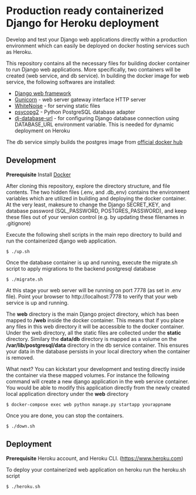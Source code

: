 # Production ready containerized Django for Heroku deployment

Develop and test your Django web applications directly within a production environment which can easily be deployed on docker hosting services such as Heroku.

This repository contains all the necessary files for building docker container to run Django web applications. More specifically, two containers will be created (web service, and db service). In building the docker image for web service, the following softwares are installed:

* [Django web framework](https://www.djangoproject.com)
* [Gunicorn](https://gunicorn.org) - web server gateway interface HTTP server
* [WhiteNoise](https://github.com/evansd/whitenoise) - for serving static files
* [psycopg2](https://pypi.org/project/psycopg2/) - Python PostgreSQL database adapter
* [dj-database-url](https://pypi.org/project/dj-database-url/) - for configuring Django database connection using DATABASE_URL environment variable. This is needed for dynamic deployment on Heroku

The db service simply builds the postgres image from [official docker hub](https://hub.docker.com/_/postgres)

## Development

**Prerequisite** Install [Docker](https://www.docker.com)

After cloning this repository, explore the directory structure, and file contents. The two hidden files (.env, and .db_env) contains the environment variables which are  utilized in building and deploying the docker container. At the very least, makesure to change the Django SECRET_KEY, and database password (SQL_PASSWORD, POSTGRES_PASSWORD), and keep these files out of your version control (e.g. by updating these filenames in .gitignore) 

Execute the following shell scripts in the main repo directory to build and run the containerized django web application.

```console
$ ./up.sh
```
Once the database container is up and running, execute the migrate.sh script to apply migrations to the backend postgresql database

```console
$ ./migrate.sh
```

At this stage your web server will be running on port 7778 (as set in .env file). Point your browser to http://localhost:7778 to verify that your web service is up and running.

The **web** directory is the main Django project directory, which has been mapped to **/web** inside the docker container. This means that if you place any files in this web directory it will be accessible to the docker container. Under the web directory, all the static files are collected under the **static** directory.
Similary the **data/db** directory is mapped as a volume on the **/var/lib/postgresql/data** directory in the db service container. This ensures your data in the database persists in your local directory when the container is removed.   

What next? You can kickstart your development and testing directly inside the container via these mapped volumes. For instance the following command will create a new django application in the web service container. You would be able to modify this application directly from the newly created local application directory under the **web** directory 

```console
$ docker-compose exec web python manage.py startapp yourappname
```

Once you are done, you can stop the containers.

```console
$ ./down.sh
```

## Deployment

**Prerequisite** Heroku account, and Heroku CLI. (https://www.heroku.com)

To deploy your containerized web application on heroku run the heroku.sh script

```console
$ ./heroku.sh
```

